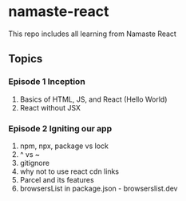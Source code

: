 # namaste-react
This repo includes all learning from Namaste React


## Topics
### Episode 1 Inception
1. Basics of HTML, JS, and React (Hello World)
2. React without JSX

### Episode 2 Igniting our app
1. npm, npx, package vs lock
2. ^ vs ~
3. gitignore
4. why not to use react cdn links
5. Parcel and its features
6. browsersList in package.json - browserslist.dev 